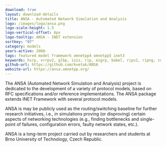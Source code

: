 ```yaml
---
download: true
layout: download-details
title: ANSA - Automated Network Simulation and Analysis
logo: /images/logo/ansa.png
logo-scale-height: 1.5
logo-vertical-offset: 6px
logo-tooltip: ANSA - INET extension
sortkey: "07"
category: models
years-active: 2008-
tags: featured model framework omnetpp4 omnetpp5 inet3
keywords: hsrp, vrrpv2, glbp, isis, rip, eigrp, babel, ripv2, ripng, cdp, lldp, stp, trill, lisp, pim dm, pim sm, igmpv2, igmpv3, vlan, rbridge, clns
github-url: https://github.com/kvetak/ANSA
website-url: https://ansa.omnetpp.org/
---
```


The ANSA (Automated Network Simulation and Analysis) project
is dedicated to the development of a variety of protocol models, based
on RFC specifications and/or reference implementations.
The ANSA package extends INET Framework with several protocol models.

ANSA is may be publicly used as the routing/switching baseline for further
research initiatives, i.e., in simulations proving (or disproving)
certain aspects of networking technologies (e.g., finding bottlenecks
and single-point of failures, configuration errors, faulty network states, etc.).

ANSA is a long-term project carried out by researchers and students
at Brno University of Technology, Czech Republic.
